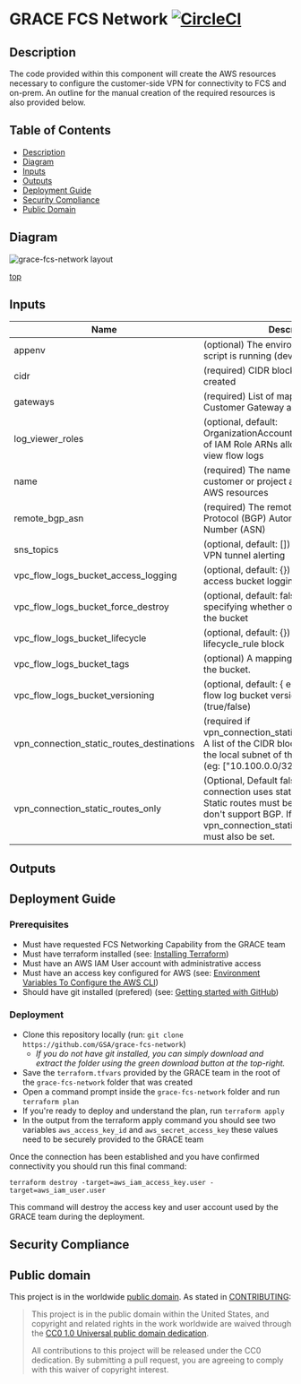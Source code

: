 # <a name="top">GRACE FCS Network</a> [![CircleCI](https://circleci.com/gh/GSA/grace-fcs-network.svg?style=svg)](https://circleci.com/gh/GSA/grace-fcs-network)

## <a name="description">Description</a>
The code provided within this component will create the AWS resources necessary to configure the customer-side VPN for connectivity to FCS and on-prem. An outline for the manual creation of the required resources is also provided below.


## <a name="contents">Table of Contents</a>

- [Description](#description)
- [Diagram](#diagram)
- [Inputs](#inputs)
- [Outputs](#outputs)
- [Deployment Guide](#guide)
- [Security Compliance](#security)
- [Public Domain](#license)

## <a name="diagram">Diagram</a>

![grace-fcs-network layout](http://www.plantuml.com/plantuml/proxy?cache=no&fmt=svg&src=https://raw.github.com/GSA/grace-fcs-network/master/res/diagram.uml)

[top](#top)

## <a name="input">Inputs</a>

| Name                 | Description |
| -------------------- | ------------|
| appenv | (optional) The environment in which the script is running (development | test | staging | lab | production) |
| cidr | (required) CIDR block of VPC to be created |
| gateways | (required) List of map that defines the Customer Gateway addresses and names |
| log_viewer_roles | (optional, default: OrganizationAccountAccessRole) The list of IAM Role ARNs allowed to decrypt and view flow logs |
| name | (required) The name used to identify the customer or project associated with the AWS resources |
| remote_bgp_asn | (required) The remote's Border Gateway Protocol (BGP) Autonomous System Number (ASN) |
| sns_topics | (optional, default: []) List of SNS topics for VPN tunnel alerting |
| vpc_flow_logs_bucket_access_logging | (optional, default: {}) Map containing access bucket logging configuration. |
| vpc_flow_logs_bucket_force_destroy | (optional, default: false) The boolean value specifying whether or not to force destroy the bucket |
| vpc_flow_logs_bucket_lifecycle | (optional, default: {}) VPC flow log lifecycle_rule block |
| vpc_flow_logs_bucket_tags | (optional) A mapping of tags to assign to the bucket. |
| vpc_flow_logs_bucket_versioning | (optional, default: { enabled = true }) VPC flow log bucket versioning enabled (true/false) |
| vpn_connection_static_routes_destinations | (required if vpn_connection_static_routes_only=true) A list of the CIDR block associated with the local subnet of the customer network. (eg: ["10.100.0.0/32"]) |
| vpn_connection_static_routes_only | (Optional, Default false) Whether the VPN connection uses static routes exclusively. Static routes must be used for devices that don't support BGP. If this is set to true, vpn_connection_static_routes_destinations must also be set. |

## <a name="input">Outputs</a>

## <a name="guide">Deployment Guide</a>

### Prerequisites
* Must have requested FCS Networking Capability from the GRACE team
* Must have terraform installed (see: [Installing Terraform](https://learn.hashicorp.com/terraform/getting-started/install.html))
* Must have an AWS IAM User account with administrative access
* Must have an access key configured for AWS (see: [Environment Variables To Configure the AWS CLI](https://docs.aws.amazon.com/cli/latest/userguide/cli-configure-envvars.html))
* Should have git installed (prefered) (see: [Getting started with GitHub](https://help.github.com/en/github/getting-started-with-github/set-up-git))

### Deployment
* Clone this repository locally (run: `git clone https://github.com/GSA/grace-fcs-network`)
    * *If you do not have git installed, you can simply download and extract the folder using the green download button at the top-right.*
* Save the `terraform.tfvars` provided by the GRACE team in the root of the `grace-fcs-network` folder that was created
* Open a command prompt inside the `grace-fcs-network` folder and run `terraform plan`
* If you're ready to deploy and understand the plan, run `terraform apply`
* In the output from the terraform apply command you should see two variables `aws_access_key_id` and `aws_secret_access_key` these values need to be securely provided to the GRACE team

Once the connection has been established and you have confirmed connectivity you should run this final command:

`terraform destroy -target=aws_iam_access_key.user -target=aws_iam_user.user`

This command will destroy the access key and user account used by the GRACE team during the deployment.

## <a name="security">Security Compliance</a>

## <a name="license">Public domain</a>

This project is in the worldwide [public domain](LICENSE.md). As stated in [CONTRIBUTING](CONTRIBUTING.md):

> This project is in the public domain within the United States, and copyright and related rights in the work worldwide are waived through the [CC0 1.0 Universal public domain dedication](https://creativecommons.org/publicdomain/zero/1.0/).
>
> All contributions to this project will be released under the CC0 dedication. By submitting a pull request, you are agreeing to comply with this waiver of copyright interest.
